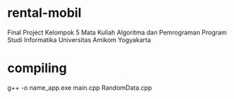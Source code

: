 # rental-mobil
Final Project Kelompok 5 Mata Kuliah Algoritma dan Pemrograman Program Studi Informatika Universitas Amikom Yogyakarta 
# compiling
g++ -o name_app.exe main.cpp RandomData.cpp
